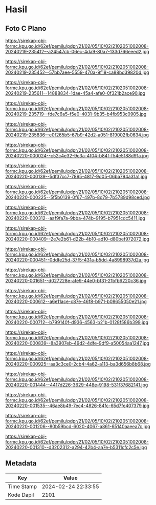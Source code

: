 # Hasil

## Foto C Plano

https://sirekap-obj-formc.kpu.go.id/62ef/pemilu/pdpr/21/02/05/10/02/2102051002008-20240219-235412--a24547cb-06ec-4da9-80a7-133d766eeed2.jpg

https://sirekap-obj-formc.kpu.go.id/62ef/pemilu/pdpr/21/02/05/10/02/2102051002008-20240219-235452--57bb7aee-5559-470a-9f18-ca88bd39820d.jpg

https://sirekap-obj-formc.kpu.go.id/62ef/pemilu/pdpr/21/02/05/10/02/2102051002008-20240219-235611--14888834-1dae-45a4-afe0-0f321b2ace90.jpg

https://sirekap-obj-formc.kpu.go.id/62ef/pemilu/pdpr/21/02/05/10/02/2102051002008-20240219-235719--fde7c6a5-f5e0-4031-9b35-b4fb953c0905.jpg

https://sirekap-obj-formc.kpu.go.id/62ef/pemilu/pdpr/21/02/05/10/02/2102051002008-20240219-235836--e0f265b5-67b9-42d2-a051-819002fb0634.jpg

https://sirekap-obj-formc.kpu.go.id/62ef/pemilu/pdpr/21/02/05/10/02/2102051002008-20240220-000024--c52c4e32-9c3a-4f04-b84f-f54e5188d91a.jpg

https://sirekap-obj-formc.kpu.go.id/62ef/pemilu/pdpr/21/02/05/10/02/2102051002008-20240220-000139--5df37cc7-7895-4817-9d05-06ba794a31a1.jpg

https://sirekap-obj-formc.kpu.go.id/62ef/pemilu/pdpr/21/02/05/10/02/2102051002008-20240220-000225--5f5b0139-0f67-497b-8d79-7b5789d98ced.jpg

https://sirekap-obj-formc.kpu.go.id/62ef/pemilu/pdpr/21/02/05/10/02/2102051002008-20240220-000312--aaf9fa7a-9bba-474b-9195-b7951cdc5411.jpg

https://sirekap-obj-formc.kpu.go.id/62ef/pemilu/pdpr/21/02/05/10/02/2102051002008-20240220-000409--2e7e2b61-d22b-4b10-ad10-d80bef972072.jpg

https://sirekap-obj-formc.kpu.go.id/62ef/pemilu/pdpr/21/02/05/10/02/2102051002008-20240220-000451--0ddfe25d-37f5-431a-b5dd-4a8998937d2a.jpg

https://sirekap-obj-formc.kpu.go.id/62ef/pemilu/pdpr/21/02/05/10/02/2102051002008-20240220-001651--d027228e-afe9-44e0-bf31-21bfb6220c36.jpg

https://sirekap-obj-formc.kpu.go.id/62ef/pemilu/pdpr/21/02/05/10/02/2102051002008-20240220-000612--a6e11ace-c87e-46f8-b971-b08655050e21.jpg

https://sirekap-obj-formc.kpu.go.id/62ef/pemilu/pdpr/21/02/05/10/02/2102051002008-20240220-000712--b799140f-d936-4563-b21b-0128f586b399.jpg

https://sirekap-obj-formc.kpu.go.id/62ef/pemilu/pdpr/21/02/05/10/02/2102051002008-20240220-000839--8a3907eb-49d2-4dfe-9df9-a50054aa1247.jpg

https://sirekap-obj-formc.kpu.go.id/62ef/pemilu/pdpr/21/02/05/10/02/2102051002008-20240220-000925--aa3c3ce0-2cb4-4a62-a113-ba3d656b8b68.jpg

https://sirekap-obj-formc.kpu.go.id/62ef/pemilu/pdpr/21/02/05/10/02/2102051002008-20240220-001444--4417d226-3629-448e-9198-531f37682141.jpg

https://sirekap-obj-formc.kpu.go.id/62ef/pemilu/pdpr/21/02/05/10/02/2102051002008-20240220-001535--46ae8b49-7ec4-4826-84fc-65d7fe407379.jpg

https://sirekap-obj-formc.kpu.go.id/62ef/pemilu/pdpr/21/02/05/10/02/2102051002008-20240220-001206--80b59bcd-6020-4067-a861-65140aaeea7c.jpg

https://sirekap-obj-formc.kpu.go.id/62ef/pemilu/pdpr/21/02/05/10/02/2102051002008-20240220-001310--d3202312-a294-42b4-aa7e-b5311cfc2c5e.jpg


## Metadata

| Key        | Value               |
| ---------- | ------------------- |
| Time Stamp | 2024-02-24 22:33:55 |
| Kode Dapil | 2101                |



